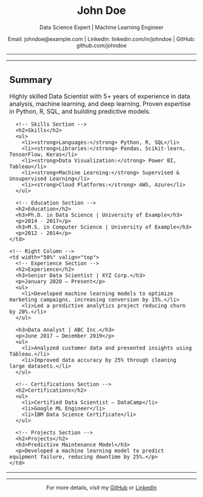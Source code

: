 <!-- Resume Title -->
<h1 style="text-align:center;">John Doe</h1>
<p style="text-align:center;">Data Science Expert | Machine Learning Engineer</p>
<p style="text-align:center;">Email: johndoe@example.com | LinkedIn: linkedin.com/in/johndoe | GitHub: github.com/johndoe</p>

<hr />

<!-- Horizontal Layout -->
<table width="100%">
  <tr>
    <!-- Left Column -->
    <td width="50%" valign="top">
      <!-- Summary Section -->
      <h2>Summary</h2>
      <p>Highly skilled Data Scientist with 5+ years of experience in data analysis, machine learning, and deep learning. Proven expertise in Python, R, SQL, and building predictive models.</p>

      <!-- Skills Section -->
      <h2>Skills</h2>
      <ul>
        <li><strong>Languages:</strong> Python, R, SQL</li>
        <li><strong>Libraries:</strong> Pandas, Scikit-learn, TensorFlow, Keras</li>
        <li><strong>Data Visualization:</strong> Power BI, Tableau</li>
        <li><strong>Machine Learning:</strong> Supervised & Unsupervised Learning</li>
        <li><strong>Cloud Platforms:</strong> AWS, Azure</li>
      </ul>

      <!-- Education Section -->
      <h2>Education</h2>
      <h3>Ph.D. in Data Science | University of Example</h3>
      <p>2014 - 2017</p>
      <h3>M.S. in Computer Science | University of Example</h3>
      <p>2012 - 2014</p>
    </td>

    <!-- Right Column -->
    <td width="50%" valign="top">
      <!-- Experience Section -->
      <h2>Experience</h2>
      <h3>Senior Data Scientist | XYZ Corp.</h3>
      <p>January 2020 – Present</p>
      <ul>
        <li>Developed machine learning models to optimize marketing campaigns, increasing conversion by 15%.</li>
        <li>Led a predictive analytics project reducing churn by 20%.</li>
      </ul>

      <h3>Data Analyst | ABC Inc.</h3>
      <p>June 2017 – December 2019</p>
      <ul>
        <li>Analyzed customer data and presented insights using Tableau.</li>
        <li>Improved data accuracy by 25% through cleaning large datasets.</li>
      </ul>

      <!-- Certifications Section -->
      <h2>Certifications</h2>
      <ul>
        <li>Certified Data Scientist – DataCamp</li>
        <li>Google ML Engineer</li>
        <li>IBM Data Science Certificate</li>
      </ul>

      <!-- Projects Section -->
      <h2>Projects</h2>
      <h3>Predictive Maintenance Model</h3>
      <p>Developed a machine learning model to predict equipment failure, reducing downtime by 25%.</p>
    </td>
  </tr>
</table>

<!-- Footer with Contact Info -->
<hr />
<p style="text-align:center;">For more details, visit my <a href="https://github.com/johndoe">GitHub</a> or <a href="https://www.linkedin.com/in/johndoe">LinkedIn</a></p>